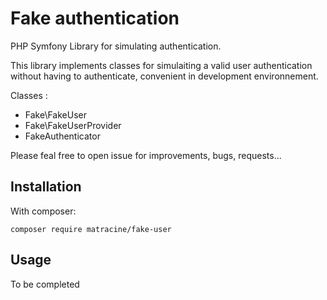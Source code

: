 # Fake authentication 

PHP Symfony Library for simulating authentication.

This library implements classes for simulaiting a valid user authentication without having to authenticate, convenient in development environnement.
 

Classes :
 - Fake\FakeUser
 - Fake\FakeUserProvider
 - FakeAuthenticator

Please feal free to open issue for improvements, bugs, requests...

## Installation
With composer:
```
composer require matracine/fake-user
```

## Usage

To be completed

